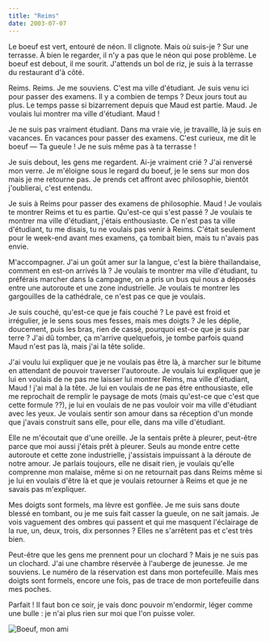 ```yaml
---
title: "Reims"
date: 2003-07-07
---
```


Le boeuf est vert, entouré de néon. Il clignote. Mais où suis-je ?
Sur une terrasse. À bien le regarder, il n'y a pas que le néon qui
pose problème. Le boeuf est debout, il me sourit. J'attends un bol de
riz, je suis à la terrasse du restaurant d'à côté.

Reims. Reims. Je me souviens. C'est ma ville d'étudiant. Je suis venu
ici pour passer des examens. Il y a combien de temps ? Deux jours tout
au plus. Le temps passe si bizarrement depuis que Maud est
partie. Maud. Je voulais lui montrer ma ville d'étudiant. Maud !

Je ne suis pas vraiment étudiant. Dans ma vraie vie, je travaille, là
je suis en vacances. En vacances pour passer des examens. C'est
curieux, me dit le boeuf &mdash; Ta gueule ! Je ne suis même pas à ta
terrasse !

Je suis debout, les gens me regardent. Ai-je vraiment crié ? J'ai
renversé mon verre. Je m'éloigne sous le regard du boeuf, je le sens
sur mon dos mais je me retourne pas. Je prends cet affront avec
philosophie, bientôt j'oublierai, c'est entendu.

Je suis à Reims pour passer des examens de philosophie. Maud ! Je
voulais te montrer Reims et tu es partie. Qu'est-ce qui s'est passé ?
Je voulais te montrer ma ville d'étudiant, j'étais enthousiaste. Ce
n'est pas ta ville d'étudiant, tu me disais, tu ne voulais pas venir à
Reims. C'était seulement pour le week-end avant mes examens, ça
tombait bien, mais tu n'avais pas envie.

M'accompagner. J'ai un goût amer sur la langue, c'est la bière
thaïlandaise, comment en est-on arrivés là ? Je voulais te montrer ma
ville d'étudiant, tu préférais marcher dans la campagne, on a pris un
bus qui nous a déposés entre une autoroute et une zone
industrielle. Je voulais te montrer les gargouilles de la cathédrale,
ce n'est pas ce que je voulais.

Je suis couché, qu'est-ce que je fais couché ? Le pavé est froid et
irrégulier, je le sens sous mes fesses, mais mes doigts ? Je les
déplie, doucement, puis les bras, rien de cassé, pourquoi est-ce que
je suis par terre ? J'ai dû tomber, ça m'arrive quelquefois, je tombe
parfois quand Maud n'est pas là, mais j'ai la tête solide.

J'ai voulu lui expliquer que je ne voulais pas être là, à marcher sur
le bitume en attendant de pouvoir traverser l'autoroute. Je voulais
lui expliquer que je lui en voulais de ne pas me laisser lui montrer
Reims, ma ville d'étudiant, Maud ! j'ai mal à la tête. Je lui en
voulais de ne pas être enthousiaste, elle me reprochait de remplir le
paysage de mots (mais qu'est-ce que c'est que cette formule ??), je
lui en voulais de ne pas vouloir voir ma ville d'étudiant avec les
yeux. Je voulais sentir son amour dans sa réception d'un monde que
j'avais construit sans elle, pour elle, dans ma ville d'étudiant.

Elle ne m'écoutait que d'une oreille. Je la sentais prête à pleurer,
peut-être parce que moi aussi j'étais prêt à pleurer. Seuls au monde
entre cette autoroute et cette zone industrielle, j'assistais
impuissant à la déroute de notre amour. Je parlais toujours, elle ne
disait rien, je voulais qu'elle comprenne mon malaise, même si on ne
retournait pas dans Reims même si je lui en voulais d'être là et que
je voulais retourner à Reims et que je ne savais pas m'expliquer.

Mes doigts sont formels, ma lèvre est gonflée. Je me suis sans doute
blessé en tombant, ou je me suis fait casser la gueule, on ne sait
jamais. Je vois vaguement des ombres qui passent et qui me masquent
l'éclairage de la rue, un, deux, trois, dix personnes ? Elles ne
s'arrêtent pas et c'est très bien.

Peut-être que les gens me prennent pour un clochard ? Mais je ne suis
pas un clochard. J'ai une chambre réservée à l'auberge de jeunesse. Je
me souviens. Le numéro de la réservation est dans mon
portefeuille. Mais mes doigts sont formels, encore une fois, pas de
trace de mon portefeuille dans mes poches.

Parfait ! Il faut bon ce soir, je vais donc pouvoir m'endormir, léger
comme une bulle : je n'ai plus rien sur moi que l'on puisse voler.

![Boeuf, mon ami](/images/2003-03-03-boeuf.png)